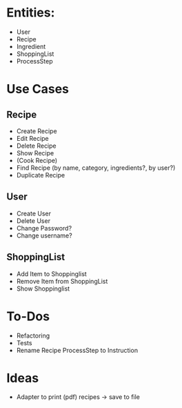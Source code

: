 # Entities:
- User
- Recipe
- Ingredient
- ShoppingList
- ProcessStep

# Use Cases
## Recipe
- Create Recipe
- Edit Recipe
- Delete Recipe
- Show Recipe
- (Cook Recipe)
- Find Recipe (by name, category, ingredients?, by user?)
- Duplicate Recipe
## User
- Create User
- Delete User
- Change Password?
- Change username?
## ShoppingList
- Add Item to Shoppinglist
- Remove Item from ShoppingList
- Show Shoppinglist

# To-Dos
- Refactoring
- Tests
- Rename Recipe ProcessStep to Instruction

# Ideas
- Adapter to print (pdf) recipes -> save to file
